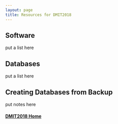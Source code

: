 ```yaml
---
layout: page
title: Resources for DMIT2018
---
```


## Software
put a list here

## Databases
put a list here

## Creating Databases from Backup
put notes here

#### [DMIT2018 Home](../)
